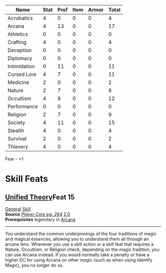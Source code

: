 
| Name         | Stat | Prof | Item | Armor | Total |
| ------------ | ---- | ---- | ---- | ----- | ----- |
| Acrobatics   | 4    | 0    | 0    | 0     | 4     |
| Arcana       | 4    | 13   | 0    | 0     | 17    |
| Athletics    | 0    | 0    | 0    | 0     | 0     |
| Crafting     | 4    | 0    | 0    | 0     | 4     |
| Deception    | 0    | 0    | 0    | 0     | 0     |
| Diplomacy    | 0    | 0    | 0    | 0     | 0     |
| Intimidation | 0    | 11   | 0    | 0     | 11    |
| Cursed Lore  | 4    | 7    | 0    | 0     | 11    |
| Medicine     | 2    | 0    | 0    | 0     | 2     |
| Nature       | 2    | 7    | 0    | 0     | 8     |
| Occultism    | 4    | 8    | 0    | 0     | 12    |
| Performance  | 0    | 0    | 0    | 0     | 0     |
| Religion     | 2    | 7    | 0    | 0     | 9     |
| Society      | 4    | 11   | 0    | 0     | 15    |
| Stealth      | 4    | 0    | 0    | 0     | 4     |
| Survival     | 2    | 0    | 0    | 0     | 2     |
| Thievery     | 4    | 0    | 0    | 0     | 4     |


Fear - +1 


# Skill Feats
## [Unified Theory](https://2e.aonprd.com/Feats.aspx?ID=5231)Feat 15

[General](https://2e.aonprd.com/Traits.aspx?ID=78) [Skill](https://2e.aonprd.com/Traits.aspx?ID=144)   
**Source** [_Player Core pg. 264_](https://2e.aonprd.com/Sources.aspx?ID=216) [2.0](https://2e.aonprd.com/Sources.aspx?ID=216)  
**Prerequisites** legendary in [Arcana](https://2e.aonprd.com/Skills.aspx?ID=2)  

---

You understand the common underpinnings of the four traditions of magic and magical essences, allowing you to understand them all through an arcane lens. Whenever you use a skill action or a skill feat that requires a Nature, Occultism, or Religion check, depending on the magic tradition, you can use Arcana instead. If you would normally take a penalty or have a higher DC for using Arcana on other magic (such as when using Identify Magic), you no longer do so.